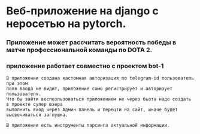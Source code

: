 # Веб-приложение на django с неросетью на pytorch.

### Приложение может рассчитать вероятность победы в матче профессиональной команды по DOTA 2. 

### приложение работает совместно с проектом bot-1

```
В приложении создана кастомная авторизация по telegram-id пользователь при этом 
поля ввода не видит, приложение само регистрирует и авторизует пользователя.
Что бы зайти воспозльзоваться приложением не через бьота надо создать в проекте супер юзера 
выполнить вход через Админ панель и перецти на сайт, иначе будет высвечиваться заглушка.

В приложении есть инструменты парсинга актуальной информации.
```
